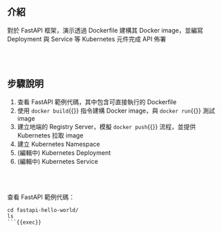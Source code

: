 

<br>


## 介紹

對於 FastAPI 框架，演示透過 Dockerfile 建構其 Docker image，並編寫 Deployment 與 Service 等 Kubernetes 元件完成 API 佈署


<br>


<br>


## 步驟說明

1. 查看 FastAPI 範例代碼，其中包含可直接執行的 Dockerfile
2. 使用 `docker build`{{}} 指令建構 Docker image，與 `docker run`{{}} 測試 image
3. 建立地端的 Registry Server，模擬 `docker push`{{}} 流程，並提供 Kubernetes 拉取 image
4. 建立 Kubernetes Namespace
5. (編輯中) Kubernetes Deployment
6. (編輯中) Kubernetes Service


<br>


<br>


查看 FastAPI 範例代碼：

```text
cd fastapi-hello-world/
ls
```{{exec}}
